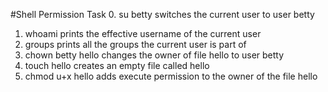 #Shell Permission Task
0. su betty  switches the current user to user betty
1. whoami    prints the effective username of the current user
2. groups    prints all the groups the current user is part of
3. chown betty hello   changes the owner of file hello to user betty
4. touch hello  creates an empty file called hello
5. chmod u+x hello  adds execute permission to the owner of the file hello
